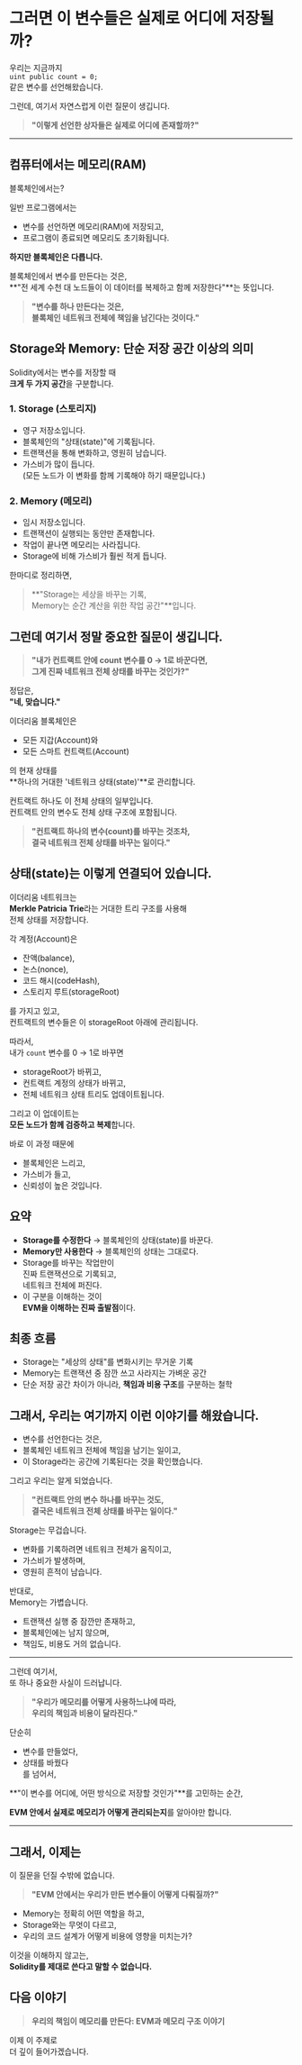 # 그러면 이 변수들은 실제로 어디에 저장될까?

우리는 지금까지  
`uint public count = 0;`  
같은 변수를 선언해왔습니다.

그런데, 여기서 자연스럽게 이런 질문이 생깁니다.

> **"이렇게 선언한 상자들은 실제로 어디에 존재할까?"**

---

## 컴퓨터에서는 메모리(RAM)

블록체인에서는?

일반 프로그램에서는

- 변수를 선언하면 메모리(RAM)에 저장되고,
- 프로그램이 종료되면 메모리도 초기화됩니다.

**하지만 블록체인은 다릅니다.**

블록체인에서 변수를 만든다는 것은,  
**"전 세계 수천 대 노드들이 이 데이터를 복제하고 함께 저장한다"**는 뜻입니다.

> **"변수를 하나 만든다는 것은,  
> 블록체인 네트워크 전체에 책임을 남긴다는 것이다."**

## Storage와 Memory: 단순 저장 공간 이상의 의미

Solidity에서는 변수를 저장할 때  
**크게 두 가지 공간**을 구분합니다.

### 1. Storage (스토리지)

- 영구 저장소입니다.
- 블록체인의 "상태(state)"에 기록됩니다.
- 트랜잭션을 통해 변화하고, 영원히 남습니다.
- 가스비가 많이 듭니다.  
  (모든 노드가 이 변화를 함께 기록해야 하기 때문입니다.)

### 2. Memory (메모리)

- 임시 저장소입니다.
- 트랜잭션이 실행되는 동안만 존재합니다.
- 작업이 끝나면 메모리는 사라집니다.
- Storage에 비해 가스비가 훨씬 적게 듭니다.

한마디로 정리하면,

> **"Storage는 세상을 바꾸는 기록,  
> Memory는 순간 계산을 위한 작업 공간"**입니다.

## 그런데 여기서 정말 중요한 질문이 생깁니다.

> **"내가 컨트랙트 안에 count 변수를 0 → 1로 바꾼다면,  
> 그게 진짜 네트워크 전체 상태를 바꾸는 것인가?"**

정답은,  
**"네, 맞습니다."**

이더리움 블록체인은

- 모든 지갑(Account)와
- 모든 스마트 컨트랙트(Account)

의 현재 상태를  
**하나의 거대한 '네트워크 상태(state)'**로 관리합니다.

컨트랙트 하나도 이 전체 상태의 일부입니다.  
컨트랙트 안의 변수도 전체 상태 구조에 포함됩니다.

> **"컨트랙트 하나의 변수(count)를 바꾸는 것조차,  
> 결국 네트워크 전체 상태를 바꾸는 일이다."**

## 상태(state)는 이렇게 연결되어 있습니다.

이더리움 네트워크는  
**Merkle Patricia Trie**라는 거대한 트리 구조를 사용해  
전체 상태를 저장합니다.

각 계정(Account)은

- 잔액(balance),
- 논스(nonce),
- 코드 해시(codeHash),
- 스토리지 루트(storageRoot)

를 가지고 있고,  
컨트랙트의 변수들은 이 storageRoot 아래에 관리됩니다.

따라서,  
내가 `count` 변수를 0 → 1로 바꾸면

- storageRoot가 바뀌고,
- 컨트랙트 계정의 상태가 바뀌고,
- 전체 네트워크 상태 트리도 업데이트됩니다.

그리고 이 업데이트는  
**모든 노드가 함께 검증하고 복제**합니다.

바로 이 과정 때문에

- 블록체인은 느리고,
- 가스비가 들고,
- 신뢰성이 높은 것입니다.

## 요약

- **Storage를 수정한다** → 블록체인의 상태(state)를 바꾼다.
- **Memory만 사용한다** → 블록체인의 상태는 그대로다.
- Storage를 바꾸는 작업만이  
  진짜 트랜잭션으로 기록되고,  
  네트워크 전체에 퍼진다.
- 이 구분을 이해하는 것이  
  **EVM을 이해하는 진짜 출발점**이다.

## 최종 흐름

- Storage는 "세상의 상태"를 변화시키는 무거운 기록
- Memory는 트랜잭션 중 잠깐 쓰고 사라지는 가벼운 공간
- 단순 저장 공간 차이가 아니라, **책임과 비용 구조**를 구분하는 철학

## 그래서, 우리는 여기까지 이런 이야기를 해왔습니다.

- 변수를 선언한다는 것은,
- 블록체인 네트워크 전체에 책임을 남기는 일이고,
- 이 Storage라는 공간에 기록된다는 것을 확인했습니다.

그리고 우리는 알게 되었습니다.

> **"컨트랙트 안의 변수 하나를 바꾸는 것도,  
> 결국은 네트워크 전체 상태를 바꾸는 일이다."**

Storage는 무겁습니다.

- 변화를 기록하려면 네트워크 전체가 움직이고,
- 가스비가 발생하며,
- 영원히 흔적이 남습니다.

반대로,  
Memory는 가볍습니다.

- 트랜잭션 실행 중 잠깐만 존재하고,
- 블록체인에는 남지 않으며,
- 책임도, 비용도 거의 없습니다.

---

그런데 여기서,  
또 하나 중요한 사실이 드러납니다.

> **"우리가 메모리를 어떻게 사용하느냐에 따라,  
> 우리의 책임과 비용이 달라진다."**

단순히

- 변수를 만들었다,
- 상태를 바꿨다  
  를 넘어서,

**"이 변수를 어디에, 어떤 방식으로 저장할 것인가"**를 고민하는 순간,

**EVM 안에서 실제로 메모리가 어떻게 관리되는지**를 알아야만 합니다.

---

## 그래서, 이제는

이 질문을 던질 수밖에 없습니다.

> **"EVM 안에서는 우리가 만든 변수들이 어떻게 다뤄질까?"**

- Memory는 정확히 어떤 역할을 하고,
- Storage와는 무엇이 다르고,
- 우리의 코드 설계가 어떻게 비용에 영향을 미치는가?

이것을 이해하지 않고는,  
**Solidity를 제대로 쓴다고 말할 수 없습니다.**

## 다음 이야기

> **우리의 책임이 메모리를 만든다: EVM과 메모리 구조 이야기**

이제 이 주제로  
더 깊이 들어가겠습니다.
